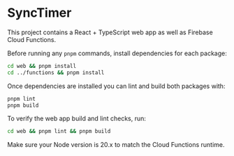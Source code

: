 # SyncTimer

This project contains a React + TypeScript web app as well as Firebase Cloud Functions.

Before running any `pnpm` commands, install dependencies for each package:

```bash
cd web && pnpm install
cd ../functions && pnpm install
```

Once dependencies are installed you can lint and build both packages with:

```bash
pnpm lint
pnpm build
```

To verify the web app build and lint checks, run:

```bash
cd web && pnpm lint && pnpm build
```

Make sure your Node version is 20.x to match the Cloud Functions runtime.
